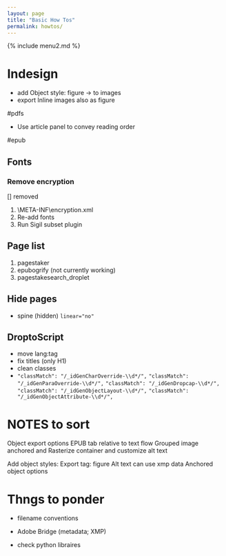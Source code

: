 ```yaml
---
layout: page
title: "Basic How Tos"
permalink: howtos/
---
```



{% include menu2.md %}


# Indesign
- add Object style: figure -> to images
- export Inline images also as figure


#pdfs
- Use article panel to convey reading order


#epub
## Fonts
### Remove encryption
[] removed
1. \META-INF\encryption.xml
2. Re-add fonts
3. Run Sigil subset plugin

## Page list
1. pagestaker
2. epubogrify (not currently working)
1. pagestakesearch_droplet

## Hide pages
- spine (hidden) `linear="no"`

## DroptoScript
 - move lang:tag
 - fix titles (only H1)
 - clean classes
  - `"classMatch": "/_idGenCharOverride-\\d*/",`
	`"classMatch": "/_idGenParaOverride-\\d*/",`
	`"classMatch": "/_idGenDropcap-\\d*/",`
	`"classMatch": "/_idGenObjectLayout-\\d*/",`
	`"classMatch": "/_idGenObjectAttribute-\\d*/",`
	
# NOTES to sort
Object export options 
EPUB tab 
relative to text flow
Grouped image anchored and
Rasterize container and customize alt text

Add object styles:
Export tag: figure
Alt text can use xmp data
Anchored object options


# Thngs to ponder 
 - filename conventions
 - Adobe Bridge (metadata; XMP)

 -  check python libraires